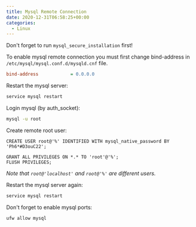 ```yaml
---
title: Mysql Remote Connection
date: 2020-12-31T06:58:25+00:00
categories:
  - Linux
---
```


Don't forget to run `mysql_secure_installation` first!

To enable mysql remote connection you must first change bind-address in `/etc/mysql/mysql.conf.d/mysqld.cnf` file.

```ini
bind-address            = 0.0.0.0
```

Restart the mysql server:

```bash
service mysql restart
```

Login mysql (by auth_socket):

```bash
mysql -u root
```

Create remote root user:

```mysql
CREATE USER root@'%' IDENTIFIED WITH mysql_native_password BY 'Ph6*#D3ouC22';

GRANT ALL PRIVILEGES ON *.* TO 'root'@'%';
FLUSH PRIVILEGES;
```
_Note that `root@'localhost'` and `root@'%'` are different users._


Restart the mysql server again:

```bash
service mysql restart
```

Don't forget to enable mysql ports:

```bash
ufw allow mysql
```
